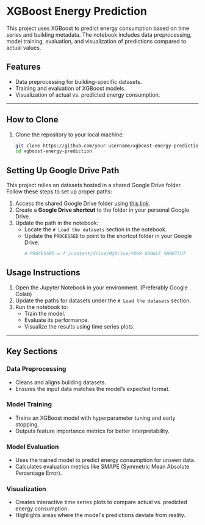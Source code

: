 # XGBoost Energy Prediction

This project uses XGBoost to predict energy consumption based on time series and building metadata. The notebook includes data preprocessing, model training, evaluation, and visualization of predictions compared to actual values.

## Features

- Data preprocessing for building-specific datasets.
- Training and evaluation of XGBoost models.
- Visualization of actual vs. predicted energy consumption.

---

## How to Clone

1. Clone the repository to your local machine:
   ```bash
   git clone https://github.com/your-username/xgboost-energy-prediction.git
   cd xgboost-energy-prediction

## Setting Up Google Drive Path

This project relies on datasets hosted in a shared Google Drive folder. Follow these steps to set up proper paths:

1. Access the shared Google Drive folder using [this link](https://drive.google.com/drive/folders/1JxD35ISdCnzNeE-yBvaaCNmbocbWmSW0?usp=sharing).
2. Create a **Google Drive shortcut** to the folder in your personal Google Drive.
3. Update the path in the notebook:
   - Locate the `# Load the datasets` section in the notebook.
   - Update the ```PROCESSED``` to point to the shortcut folder in your Google Drive:
     ```python
     # PROCESSED = f'/content/drive/MyDrive/YOUR_GOOGLE_SHORTCUT'
     ```

## Usage Instructions

1. Open the Jupyter Notebook in your environment. (Preferably Google Colab)
2. Update the paths for datasets under the `# Load the datasets` section.
3. Run the notebook to:
   - Train the model.
   - Evaluate its performance.
   - Visualize the results using time series plots.

---

## Key Sections

### Data Preprocessing

- Cleans and aligns building datasets.
- Ensures the input data matches the model’s expected format.

### Model Training

- Trains an XGBoost model with hyperparameter tuning and early stopping.
- Outputs feature importance metrics for better interpretability.

### Model Evaluation

- Uses the trained model to predict energy consumption for unseen data.
- Calculates evaluation metrics like SMAPE (Symmetric Mean Absolute Percentage Error).

### Visualization

- Creates interactive time series plots to compare actual vs. predicted energy consumption.
- Highlights areas where the model's predictions deviate from reality.

